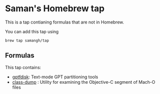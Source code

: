 # Saman's Homebrew tap
This is a tap contianing formulas that are not in Homebrew.

You can add this tap using
```
brew tap samangh/tap
```
## Formulas
This tap contains:

- [gptfdisk](http://www.rodsbooks.com/gdisk/): Text-mode GPT partitioning tools
- [class-dump](http://stevenygard.com/projects/class-dump/) : Utility for examining the Objective-C segment of Mach-O files
